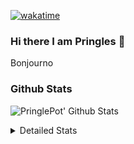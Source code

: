 [![wakatime](https://wakatime.com/badge/user/abd317df-612e-44b4-8787-15db7b574b2f.svg)](https://wakatime.com/@abd317df-612e-44b4-8787-15db7b574b2f)
### Hi there I am Pringles 👋

Bonjourno

### Github Stats
![PringlePot' Github Stats](https://github-readme-stats.vercel.app/api?username=PringlePot&show_icons=true&theme=dark&count_private=true)

<details>
  <summary>Detailed Stats</summary>
    
<!--START_SECTION:waka-->
![Code Time](http://img.shields.io/badge/Code%20Time-469%20hrs%2011%20mins-blue)

![Profile Views](http://img.shields.io/badge/Profile%20Views-5-blue)

![Lines of code](https://img.shields.io/badge/From%20Hello%20World%20I%27ve%20Written-110%20Thousand%20lines%20of%20code-blue)

**🐱 My GitHub Data** 

> 🏆 304 Contributions in the Year 2022
 > 
> 📦 90.9 kB Used in GitHub's Storage 
 > 
> 🚫 Not Opted to Hire
 > 
> 📜 10 Public Repositories 
 > 
> 🔑 12 Private Repositories  
 > 
**I'm an Early 🐤** 

```text
🌞 Morning    149 commits    ████░░░░░░░░░░░░░░░░░░░░░   16.86% 
🌆 Daytime    357 commits    ██████████░░░░░░░░░░░░░░░   40.38% 
🌃 Evening    378 commits    ██████████░░░░░░░░░░░░░░░   42.76% 
🌙 Night      0 commits      ░░░░░░░░░░░░░░░░░░░░░░░░░   0.0%

```
📅 **I'm Most Productive on Sunday** 

```text
Monday       177 commits    █████░░░░░░░░░░░░░░░░░░░░   20.02% 
Tuesday      74 commits     ██░░░░░░░░░░░░░░░░░░░░░░░   8.37% 
Wednesday    88 commits     ██░░░░░░░░░░░░░░░░░░░░░░░   9.95% 
Thursday     129 commits    ███░░░░░░░░░░░░░░░░░░░░░░   14.59% 
Friday       78 commits     ██░░░░░░░░░░░░░░░░░░░░░░░   8.82% 
Saturday     150 commits    ████░░░░░░░░░░░░░░░░░░░░░   16.97% 
Sunday       188 commits    █████░░░░░░░░░░░░░░░░░░░░   21.27%

```


📊 **This Week I Spent My Time On** 

```text
⌚︎ Time Zone: Europe/Amsterdam

💬 Programming Languages: 
Go                       3 hrs 21 mins       █████████████████████░░░░   84.19% 
TypeScript               21 mins             ██░░░░░░░░░░░░░░░░░░░░░░░   9.0% 
Text                     9 mins              █░░░░░░░░░░░░░░░░░░░░░░░░   3.98% 
Bash                     4 mins              ░░░░░░░░░░░░░░░░░░░░░░░░░   1.94% 
JSON                     1 min               ░░░░░░░░░░░░░░░░░░░░░░░░░   0.76%

🔥 Editors: 
GoLand                   3 hrs 26 mins       █████████████████████░░░░   86.3% 
WebStorm                 32 mins             ███░░░░░░░░░░░░░░░░░░░░░░   13.7%

🐱‍💻 Projects: 
Backend                  3 hrs 26 mins       █████████████████████░░░░   86.3% 
Frontend                 32 mins             ███░░░░░░░░░░░░░░░░░░░░░░   13.7%

💻 Operating System: 
Windows                  3 hrs 59 mins       █████████████████████████   100.0%

```

**I Mostly Code in Java** 

```text
Java                     7 repos             ██████████░░░░░░░░░░░░░░░   41.18% 
JavaScript               2 repos             ███░░░░░░░░░░░░░░░░░░░░░░   11.76% 
TypeScript               2 repos             ███░░░░░░░░░░░░░░░░░░░░░░   11.76% 
HTML                     2 repos             ███░░░░░░░░░░░░░░░░░░░░░░   11.76% 
Python                   1 repo              █░░░░░░░░░░░░░░░░░░░░░░░░   5.88%

```


**Timeline**

![Chart not found](https://raw.githubusercontent.com/PringlePot/PringlePot/main/charts/bar_graph.png) 


 Last Updated on 13/04/2022 01:08:03 UTC
<!--END_SECTION:waka-->

</details>
